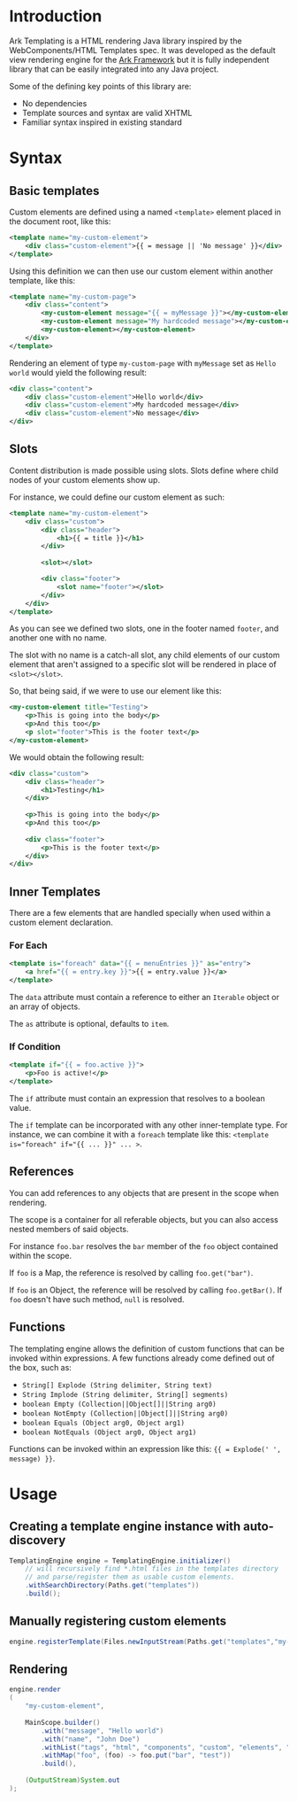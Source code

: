 # Introduction

Ark Templating is a HTML rendering Java library inspired by the WebComponents/HTML Templates spec. It 
was developed as the default view rendering engine for the [Ark Framework](https://github.com/Neticle/ark) 
but it is fully independent library that can be easily integrated into any Java project. 

Some of the defining key points of this library are:

* No dependencies
* Template sources and syntax are valid XHTML
* Familiar syntax inspired in existing standard

# Syntax

## Basic templates

Custom elements are defined using a named `<template>` element placed in the document root, like this:

```xml
<template name="my-custom-element">
    <div class="custom-element">{{ = message || 'No message' }}</div>
</template>
```

Using this definition we can then use our custom element within another template, like this:

```xml
<template name="my-custom-page">
    <div class="content">
        <my-custom-element message="{{ = myMessage }}"></my-custom-element>
        <my-custom-element message="My hardcoded message"></my-custom-element>
        <my-custom-element></my-custom-element>
    </div>
</template>
```

Rendering an element of type `my-custom-page` with `myMessage` set as `Hello world` would yield the 
following result:

```xml
<div class="content">
    <div class="custom-element">Hello world</div>
    <div class="custom-element">My hardcoded message</div>
    <div class="custom-element">No message</div>
</div>
```

## Slots

Content distribution is made possible using slots. Slots define where child nodes of your custom elements show up.

For instance, we could define our custom element as such:

```xml
<template name="my-custom-element">
    <div class="custom">
        <div class="header">
            <h1>{{ = title }}</h1>
        </div>
        
        <slot></slot>

        <div class="footer">
            <slot name="footer"></slot>
        </div>
    </div>
</template>
```

As you can see we defined two slots, one in the footer named `footer`, and another one with no name. 

The slot with no name is a catch-all slot, any child elements of our custom element that aren't 
assigned to a specific slot will be rendered in place of `<slot></slot>`.

So, that being said, if we were to use our element like this:

```xml
<my-custom-element title="Testing">
    <p>This is going into the body</p>
    <p>And this too</p>
    <p slot="footer">This is the footer text</p>
</my-custom-element>
```

We would obtain the following result:

```xml
<div class="custom">
    <div class="header">
        <h1>Testing</h1>
    </div>
    
    <p>This is going into the body</p>
    <p>And this too</p>
    
    <div class="footer">
        <p>This is the footer text</p>
    </div>
</div>
```

## Inner Templates

There are a few elements that are handled specially when used within a custom element declaration.

### For Each

```xml
<template is="foreach" data="{{ = menuEntries }}" as="entry">
    <a href="{{ = entry.key }}">{{ = entry.value }}</a>
</template>
```

The `data` attribute must contain a reference to either an `Iterable` object or an array of objects.

The `as` attribute is optional, defaults to `item`.

### If Condition

```xml
<template if="{{ = foo.active }}">
    <p>Foo is active!</p>
</template>
```

The `if` attribute must contain an expression that resolves to a boolean value.

The `if` template can be incorporated with any other inner-template type. For instance, we can combine it 
with a `foreach` template like this: `<template is="foreach" if="{{ ... }}" ... >`.

## References

You can add references to any objects that are present in the scope when rendering.

The scope is a container for all referable objects, but you can also access nested members of 
said objects.

For instance `foo.bar` resolves the `bar` member of the `foo` object contained within the scope.

If `foo` is a Map, the reference is resolved by calling `foo.get("bar")`. 

If `foo` is an Object, the reference will be resolved by calling `foo.getBar()`. If `foo` doesn't have such 
method, `null` is resolved.

## Functions

The templating engine allows the definition of custom functions that can be invoked within expressions. A few 
functions already come defined out of the box, such as:

* `String[] Explode (String delimiter, String text)`
* `String Implode (String delimiter, String[] segments)`
* `boolean Empty (Collection||Object[]||String arg0)`
* `boolean NotEmpty (Collection||Object[]||String arg0)`
* `boolean Equals (Object arg0, Object arg1)`
* `boolean NotEquals (Object arg0, Object arg1)`

Functions can be invoked within an expression like this: `{{ = Explode(' ', message) }}`.

# Usage

## Creating a template engine instance with auto-discovery

```java
TemplatingEngine engine = TemplatingEngine.initializer()
    // will recursively find *.html files in the templates directory
    // and parse/register them as usable custom elements.
    .withSearchDirectory(Paths.get("templates"))
    .build();
```

## Manually registering custom elements

```java
engine.registerTemplate(Files.newInputStream(Paths.get("templates","my-custom-element.html")));
```

## Rendering

```java
engine.render
(
    "my-custom-element",
    
    MainScope.builder()
        .with("message", "Hello world")
        .with("name", "John Doe")
        .withList("tags", "html", "components", "custom", "elements", "rendering")
        .withMap("foo", (foo) -> foo.put("bar", "test"))
        .build(),
    
    (OutputStream)System.out
);
```